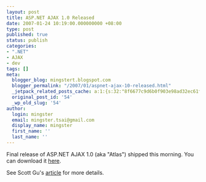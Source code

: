 ```yaml
---
layout: post
title: ASP.NET AJAX 1.0 Released
date: 2007-01-24 10:19:00.000000000 +08:00
type: post
published: true
status: publish
categories:
- ".NET"
- AJAX
- dev
tags: []
meta:
  blogger_blog: mingstert.blogspot.com
  blogger_permalink: "/2007/01/aspnet-ajax-10-released.html"
  _jetpack_related_posts_cache: a:1:{s:32:"8f6677c9d6b0f903e98ad32ec61f8deb";a:2:{s:7:"expires";i:1447858664;s:7:"payload";a:3:{i:0;a:1:{s:2:"id";i:75;}i:1;a:1:{s:2:"id";i:84;}i:2;a:1:{s:2:"id";i:317;}}}}
  original_post_id: '54'
  _wp_old_slug: '54'
author:
  login: mingster
  email: mingster.tsai@gmail.com
  display_name: mingster
  first_name: ''
  last_name: ''
---
```

<p>Final release of ASP.NET AJAX 1.0 (aka "Atlas") shipped this morning. You can download it <a href="http://ajax.asp.net/" target="_blank">here</a>.</p>
<p>See Scott Gu's <a href="http://weblogs.asp.net/scottgu/archive/2007/01/23/asp-net-ajax-1-0-released.aspx">article</a> for more details.</p>
